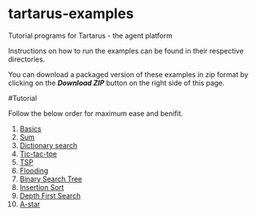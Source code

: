 # tartarus-examples
Tutorial programs for Tartarus - the agent platform

Instructions on how to run the examples can be found in their respective directories.

You can download a packaged version of these examples in zip format by clicking on the ***Download ZIP*** button on the right side of this page.

#Tutorial

Follow the below order for maximum ease and benifit.

1. [Basics](https://github.com/webglider/tartarus-examples/tree/master/Basics)
2. [Sum](https://github.com/webglider/tartarus-examples/tree/master/sum)
3. [Dictionary search](https://github.com/webglider/tartarus-examples/tree/master/Dictionary%20Search)
4. [Tic-tac-toe](https://github.com/webglider/tartarus-examples/tree/master/tic-tac-toe)
5. [TSP](https://github.com/webglider/tartarus-examples/tree/master/Travelling%20Salesman%20Problem)
6. [Flooding](https://github.com/webglider/tartarus-examples/tree/master/Flooding)
7. [Binary Search Tree](https://github.com/webglider/tartarus-examples/tree/master/Binary%20Search%20Tree)
8. [Insertion Sort](https://github.com/webglider/tartarus-examples/tree/master/Insertion%20Sort)
10. [Depth First Search](https://github.com/webglider/tartarus-examples/tree/master/Depth%20First%20Search)
11. [A-star](https://github.com/webglider/tartarus-examples/tree/master/a-star)
